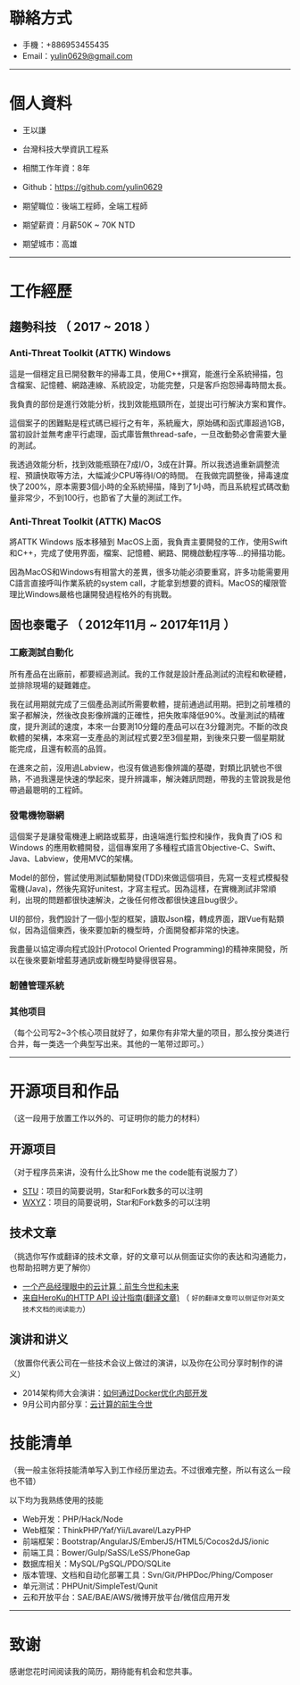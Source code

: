 # 聯絡方式

- 手機：+886953455435
- Email：yulin0629@gmail.com

---

# 個人資料

 - 王以謙
 - 台灣科技大學資訊工程系 
 - 相關工作年資：8年
 - Github：https://github.com/yulin0629

 - 期望職位：後端工程師，全端工程師
 - 期望薪資：月薪50K ~ 70K NTD
 - 期望城市：高雄

---

# 工作經歷

## 趨勢科技 （ 2017 ~ 2018 ）

### Anti-Threat Toolkit (ATTK) Windows
這是一個穩定且已開發數年的掃毒工具，使用C++撰寫，能進行全系統掃描，包含檔案、記憶體、網路連線、系統設定，功能完整，只是客戶抱怨掃毒時間太長。

我負責的部份是進行效能分析，找到效能瓶頸所在，並提出可行解決方案和實作。

這個案子的困難點是程式碼已經行之有年，系統龐大，原始碼和函式庫超過1GB，當初設計並無考慮平行處理，函式庫皆無thread-safe，一旦改動勢必會需要大量的測試。

我透過效能分析，找到效能瓶頸在7成I/O，3成在計算。所以我透過重新調整流程、預讀快取等方法，大幅減少CPU等待I/O的時間。 在我做完調整後，掃毒速度快了200%，原本需要3個小時的全系統掃描，降到了1小時，而且系統程式碼改動量非常少，不到100行，也節省了大量的測試工作。

###  Anti-Threat Toolkit (ATTK) MacOS

將ATTK Windows 版本移殖到 MacOS上面，我負責主要開發的工作，使用Swift和C++，完成了使用界面，檔案、記憶體、網路、開機啟動程序等...的掃描功能。

因為MacOS和Windows有相當大的差異，很多功能必須要重寫，許多功能需要用C語言直接呼叫作業系統的system call，才能拿到想要的資料。MacOS的權限管理比Windows嚴格也讓開發過程格外的有挑戰。


## 固也泰電子 （ 2012年11月 ~ 2017年11月 ）

### 工廠測試自動化

所有產品在出廠前，都要經過測試。我的工作就是設計產品測試的流程和軟硬體，並排除現場的疑難雜症。

我在試用期就完成了三個產品測試所需要軟體，提前通過試用期。把到之前堆積的案子都解決，然後改良影像辨識的正確性，把失敗率降低90%。改量測試的精確度，提升測試的速度，本來一台要測10分鐘的產品可以在3分鐘測完。不斷的改良軟體的架構，本來寫一支產品的測試程式要2至3個星期，到後來只要一個星期就能完成，且還有較高的品質。

在進來之前，沒用過Labview，也沒有做過影像辨識的基礎，對類比訊號也不很熟，不過我還是快速的學起來，提升辨識率，解決雜訊問題，帶我的主管說我是他帶過最聰明的工程師。

### 發電機物聯網
這個案子是讓發電機連上網路或藍芽，由遠端進行監控和操作，我負責了iOS 和 Windows 的應用軟體開發，這個專案用了多種程式語言Objective-C、Swift、Java、Labview，使用MVC的架構。

Model的部份，嘗試使用測試驅動開發(TDD)來做這個項目，先寫一支程式模擬發電機(Java)，然後先寫好unitest，才寫主程式。因為這樣，在實機測試非常順利，出現的問題都很快速解決，之後任何修改都很快速且bug很少。

UI的部份，我們設計了一個小型的框架，讀取Json檔，轉成界面，跟Vue有點類似，因為這個東西，後來要加新的機型時，介面開發都非常的快速。

我盡量以協定導向程式設計(Protocol  Oriented  Programming)的精神來開發，所以在後來要新增藍芽通訊或新機型時變得很容易。 

### 韌體管理系統



### 其他项目

（每个公司写2~3个核心项目就好了，如果你有非常大量的项目，那么按分类进行合并，每一类选一个典型写出来。其他的一笔带过即可。）

---

# 开源项目和作品
（这一段用于放置工作以外的、可证明你的能力的材料）

## 开源项目
（对于程序员来讲，没有什么比Show me the code能有说服力了）

 - [STU](http://github.com/yourname/projectname)：项目的简要说明，Star和Fork数多的可以注明
 - [WXYZ](http://github.com/yourname/projectname)：项目的简要说明，Star和Fork数多的可以注明

## 技术文章
（挑选你写作或翻译的技术文章，好的文章可以从侧面证实你的表达和沟通能力，也帮助招聘方更了解你）

- [一个产品经理眼中的云计算：前生今世和未来](http://get.jobdeer.com/706.get)
- [来自HeroKu的HTTP API 设计指南(翻译文章)](http://get.jobdeer.com/343.get) （ ```好的翻译文章可以侧证你对英文技术文档的阅读能力```）

## 演讲和讲义
（放置你代表公司在一些技术会议上做过的演讲，以及你在公司分享时制作的讲义）

  - 2014架构师大会演讲：[如何通过Docker优化内部开发](http://jobdeer.com)
 - 9月公司内部分享：[云计算的前生今世](http://jobdeer.com)

# 技能清单
（我一般主张将技能清单写入到工作经历里边去。不过很难完整，所以有这么一段也不错）

以下均为我熟练使用的技能

- Web开发：PHP/Hack/Node
- Web框架：ThinkPHP/Yaf/Yii/Lavarel/LazyPHP
- 前端框架：Bootstrap/AngularJS/EmberJS/HTML5/Cocos2dJS/ionic
- 前端工具：Bower/Gulp/SaSS/LeSS/PhoneGap
- 数据库相关：MySQL/PgSQL/PDO/SQLite
- 版本管理、文档和自动化部署工具：Svn/Git/PHPDoc/Phing/Composer
- 单元测试：PHPUnit/SimpleTest/Qunit
- 云和开放平台：SAE/BAE/AWS/微博开放平台/微信应用开发

---

# 致谢
感谢您花时间阅读我的简历，期待能有机会和您共事。
